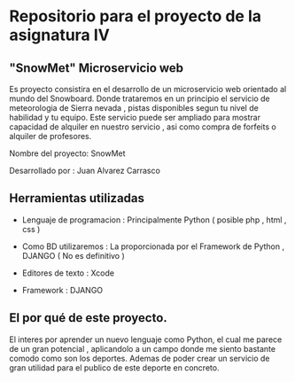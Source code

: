 # Repositorio para el proyecto de la asignatura IV 

## "SnowMet" Microservicio web 

Es proyecto consistira en el desarrollo de un microservicio web orientado al mundo del Snowboard. Donde trataremos en un principio el servicio de meteorologia de Sierra nevada , pistas disponibles segun tu nivel de habilidad y tu equipo. Este servicio puede ser ampliado para mostrar capacidad de alquiler en nuestro servicio , asi como compra de forfeits o alquiler de profesores. 
    
Nombre del proyecto: SnowMet
    
Desarrollado por : Juan Alvarez Carrasco
    
    
    
## Herramientas utilizadas 

- Lenguaje de programacion : Principalmente Python ( posible php , html , css )

- Como BD utilizaremos : La proporcionada por el Framework de Python , DJANGO ( No es definitivo )

- Editores de texto : Xcode 

- Framework : DJANGO 

## El por qué de este proyecto.

 El interes por aprender un nuevo lenguaje como Python, el cual me parece de un gran potencial ,  aplicandolo a un campo donde me siento bastante comodo como son los deportes. Ademas de poder crear un servicio de gran utilidad para el publico de este deporte en concreto. 
